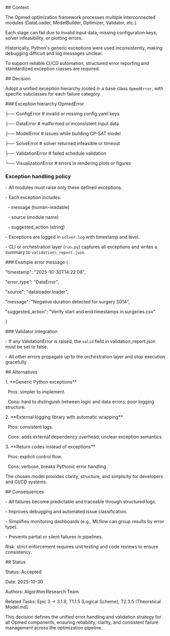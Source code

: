\## Context

The Opmed optimization framework processes multiple interconnected modules (DataLoader, ModelBuilder, Optimizer, Validator, etc.).

Each stage can fail due to invalid input data, missing configuration keys, solver infeasibility, or plotting errors.



Historically, Python's generic exceptions were used inconsistently, making debugging difficult and log messages unclear.

To support reliable CI/CD automation, structured error reporting and standardized exception classes are required.



\## Decision

Adopt a unified exception hierarchy rooted in a base class `OpmedError`, with specific subclasses for each failure category.



\### Exception hierarchy
OpmedError

├── ConfigError # invalid or missing config.yaml keys

├── DataError # malformed or inconsistent input data

├── ModelError # issues while building CP-SAT model

├── SolveError # solver returned infeasible or timeout

├── ValidationError # failed schedule validation

└── VisualizationError # errors in rendering plots or figures

### Exception handling policy

\- All modules must raise only these defined exceptions.

\- Each exception includes:

&nbsp; - message (human-readable)

&nbsp; - source (module name)

&nbsp; - suggested\_action (string)

\- Exceptions are logged in `solver.log` with timestamp and level.

\- CLI or orchestration layer (`run.py`) captures all exceptions and writes a summary to `validation\_report.json`.



\### Example error message
{

"timestamp": "2025-10-30T14:22:08",

"error\_type": "DataError",

"source": "dataloader.loader",

"message": "Negative duration detected for surgery S014",

"suggested\_action": "Verify start and end timestamps in surgeries.csv"

}



\### Validator integration

\- If any ValidationError is raised, the `valid` field in validation\_report.json must be set to false.

\- All other errors propagate up to the orchestration layer and stop execution gracefully.



\## Alternatives

1\. \*\*Generic Python exceptions\*\*

&nbsp;  Pros: simpler to implement.

&nbsp;  Cons: hard to distinguish between logic and data errors; poor logging structure.



2\. \*\*External logging library with automatic wrapping\*\*

&nbsp;  Pros: consistent logs.

&nbsp;  Cons: adds external dependency overhead; unclear exception semantics.



3\. \*\*Return codes instead of exceptions\*\*

&nbsp;  Pros: explicit control flow.

&nbsp;  Cons: verbose, breaks Pythonic error handling.



The chosen model provides clarity, structure, and simplicity for developers and CI/CD systems.



\## Consequences

\- All failures become predictable and traceable through structured logs.

\- Improves debugging and automated issue classification.

\- Simplifies monitoring dashboards (e.g., MLflow can group results by error type).

\- Prevents partial or silent failures in pipelines.



Risk: strict enforcement requires unit testing and code reviews to ensure consistency.



\## Status

Status: Accepted

Date: 2025-10-30

Authors: Algorithm Research Team

Related Tasks: Epic 3 -> 3.1.9, T1.1.5 (Logical Scheme), T2.3.5 (Theoretical Model.md)



This decision defines the unified error handling and validation strategy for all Opmed components, ensuring reliability, clarity, and consistent failure management across the optimization pipeline.

